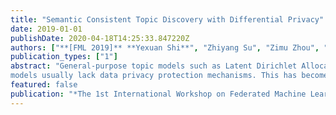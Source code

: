 ```yaml
---
title: "Semantic Consistent Topic Discovery with Differential Privacy"
date: 2019-01-01
publishDate: 2020-04-18T14:25:33.847220Z
authors: ["**[FML 2019]** **Yexuan Shi**", "Zhiyang Su", "Zimu Zhou", "Wenbin Zhang", "Yongxin Tong"]
publication_types: ["1"]
abstract: "General-purpose topic models such as Latent Dirichlet Allocation (LDA) are widely used in industrial applications. However, conventional topic
models usually lack data privacy protection mechanisms. This has become a serious issue since industrial data are often sensitive and new policies such as the General Data Protection Regulation (GDPR) enforce protection of sensitive data. To solve this problem, we propose a novel privacy preserving general-purpose topic model named Private and Consistent Topic Discovery (PC-TD). On the one hand, PC-TD seamlessly integrates differential privacy, a popular privacy preserving technique, to provide privacy guarantees. On the other hand, PC-TD exploits multiple sources of semantic consistency information to retain the accuracy of topic modeling while protecting data privacy. We verify the effectiveness of PC-TD on real-life datasets. Experimental results show its superiority over the state-of-the-art general-purpose topic models."
featured: false
publication: "*The 1st International Workshop on Federated Machine Learning for User Privacy and Data Confidentiality in Conjunction with IJCAI*"
---
```


